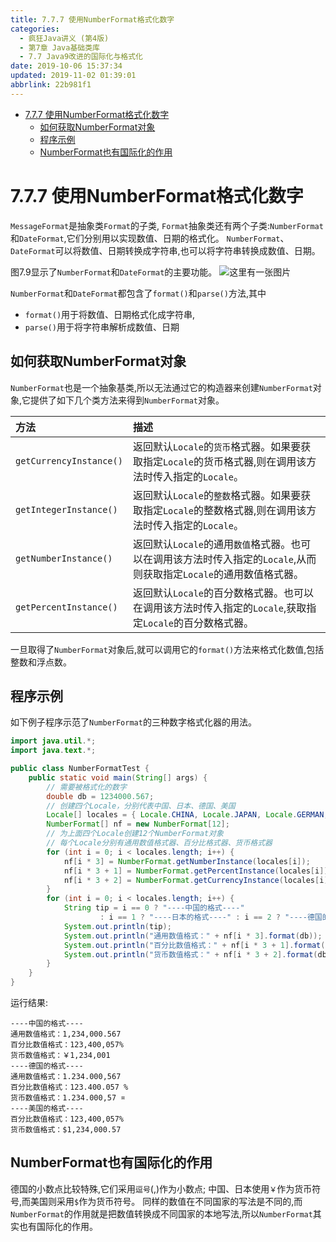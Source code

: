 ```yaml
---
title: 7.7.7 使用NumberFormat格式化数字
categories: 
  - 疯狂Java讲义 (第4版)
  - 第7章 Java基础类库
  - 7.7 Java9改进的国际化与格式化
date: 2019-10-06 15:37:34
updated: 2019-11-02 01:39:01
abbrlink: 22b981f1
---
```

- [7.7.7 使用NumberFormat格式化数字](/ReadingNotes/22b981f1/#7-7-7-使用NumberFormat格式化数字)
    - [如何获取NumberFormat对象](/ReadingNotes/22b981f1/#如何获取NumberFormat对象)
    - [程序示例](/ReadingNotes/22b981f1/#程序示例)
    - [NumberFormat也有国际化的作用](/ReadingNotes/22b981f1/#NumberFormat也有国际化的作用)

<!--more-->
<script src="https://cdn.bootcss.com/jquery/3.4.0/jquery.slim.min.js"></script>
<script>$(document).ready(function () {$(".post-body > ul:nth-child(1)").hide();});</script>

<!--end-->
<!--SSTStart-->
# 7.7.7 使用NumberFormat格式化数字 #
`MessageFormat`是抽象类`Format`的子类, `Format`抽象类还有两个子类:`NumberFormat`和`DateFormat`,它们分别用以实现数值、日期的格式化。 `NumberFormat`、`DateFormat`可以将数值、日期转换成字符串,也可以将字符串转换成数值、日期。
<!--SSTStop-->
图7.9显示了`NumberFormat`和`DateFormat`的主要功能。
![这里有一张图片](https://image-1257720033.cos.ap-shanghai.myqcloud.com/blog/readbooknote/FangKuangJavaJiangYi4/ch7/1.png)
<!--SSTStart-->
`NumberFormat`和`DateFormat`都包含了`format()`和`parse()`方法,其中
- `format()`用于将数值、日期格式化成字符串, 
- `parse()`用于将字符串解析成数值、日期

## 如何获取NumberFormat对象 ##
`NumberFormat`也是一个抽象基类,所以无法通过它的构造器来创建`NumberFormat`对象,它提供了如下几个类方法来得到`NumberFormat`对象。

|方法|描述|
|:---|:---|
|`getCurrencyInstance()`|返回默认`Locale`的`货币`格式器。如果要获取指定`Locale`的货币格式器,则在调用该方法时传入指定的`Locale`。|
|`getIntegerInstance()`|返回默认`Locale`的`整数`格式器。如果要获取指定`Locale`的整数格式器,则在调用该方法时传入指定的`Locale`。|
|`getNumberInstance()`|返回默认`Locale`的通用`数值`格式器。也可以在调用该方法时传入指定的`Locale`,从而则获取指定`Locale`的通用数值格式器。|
|`getPercentInstance()`|返回默认`Locale`的百分数格式器。也可以在调用该方法时传入指定的`Locale`,获取指定`Locale`的百分数格式器。|

一旦取得了`NumberFormat`对象后,就可以调用它的`format()`方法来格式化数值,包括整数和浮点数。
<!--SSTStop-->
## 程序示例 ##
如下例子程序示范了`NumberFormat`的三种数字格式化器的用法。
```java
import java.util.*;
import java.text.*;

public class NumberFormatTest {
	public static void main(String[] args) {
		// 需要被格式化的数字
		double db = 1234000.567;
		// 创建四个Locale，分别代表中国、日本、德国、美国
		Locale[] locales = { Locale.CHINA, Locale.JAPAN, Locale.GERMAN, Locale.US };
		NumberFormat[] nf = new NumberFormat[12];
		// 为上面四个Locale创建12个NumberFormat对象
		// 每个Locale分别有通用数值格式器、百分比格式器、货币格式器
		for (int i = 0; i < locales.length; i++) {
			nf[i * 3] = NumberFormat.getNumberInstance(locales[i]);
			nf[i * 3 + 1] = NumberFormat.getPercentInstance(locales[i]);
			nf[i * 3 + 2] = NumberFormat.getCurrencyInstance(locales[i]);
		}
		for (int i = 0; i < locales.length; i++) {
			String tip = i == 0 ? "----中国的格式----"
					: i == 1 ? "----日本的格式----" : i == 2 ? "----德国的格式----" : "----美国的格式----";
			System.out.println(tip);
			System.out.println("通用数值格式：" + nf[i * 3].format(db));
			System.out.println("百分比数值格式：" + nf[i * 3 + 1].format(db));
			System.out.println("货币数值格式：" + nf[i * 3 + 2].format(db));
		}
	}
}
```
运行结果:
```
----中国的格式----
通用数值格式：1,234,000.567
百分比数值格式：123,400,057%
货币数值格式：￥1,234,001
----德国的格式----
通用数值格式：1.234.000,567
百分比数值格式：123.400.057 %
货币数值格式：1.234.000,57 ¤
----美国的格式----
百分比数值格式：123,400,057%
货币数值格式：$1,234,000.57
```
<!--SSTStart-->
## NumberFormat也有国际化的作用 ##
德国的小数点比较特殊,它们采用`逗号`(,)作为小数点;
中国、日本使用`￥`作为货币符号,而美国则采用`$`作为货币符号。
同样的数值在不同国家的写法是不同的,而`NumberFormat`的作用就是把数值转换成不同国家的本地写法,所以`NumberFormat`其实也有国际化的作用。
<!--SSTStop-->

